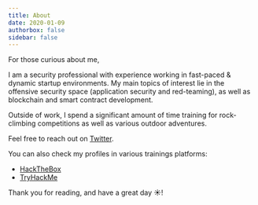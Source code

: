```yaml
---
title: About
date: 2020-01-09
authorbox: false
sidebar: false
---
```


For those curious about me,

I am a security professional with experience working in fast-paced & dynamic startup environments. My main topics of interest lie in the offensive security space (application security and red-teaming), as well as blockchain and smart contract development.

Outside of work, I spend a significant amount of time training for rock-climbing competitions as well as various outdoor adventures.

Feel free to reach out on [Twitter](https://twitter.com/0xEval).

You can also check my profiles in various trainings platforms:
* [HackTheBox](https://www.hackthebox.eu/profile/20856)
* [TryHackMe](https://tryhackme.com/p/Eval)

Thank you for reading, and have a great day ☀️!

